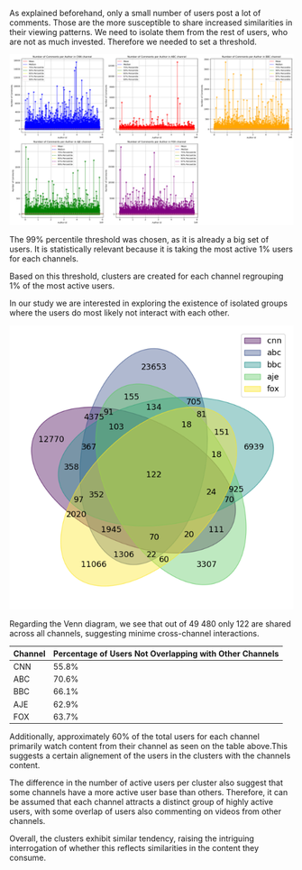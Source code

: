As explained beforehand, only a small number of users post a lot of comments. Those are the more susceptible to share increased similarities in their viewing patterns. We need to isolate them from the rest of users, who are not as much invested. 
Therefore we needed to set a threshold. 

![output](/assets/img/thresold_.png)

The 99% percentile threshold was chosen,  as it is already a big set of users. It is statistically relevant because it is taking the most active 1% users for each channels. 

Based on this threshold, clusters are created for each channel regrouping 1% of the most active users. 

In our study we are interested in exploring the existence of isolated groups where the users do most likely not interact with each other. 

![output](/assets/img/venn.png)

Regarding the Venn diagram, we see that out of 49 480 only 122 are shared across all channels, suggesting minime cross-channel interactions. 


| Channel | Percentage of Users Not Overlapping with Other Channels |
|---------|---------------------------------------------------------|
|   CNN   |                         55.8%                           |
|   ABC   |                         70.6%                           |
|   BBC   |                         66.1%                           |
|   AJE   |                         62.9%                           |
|   FOX   |                         63.7%                           |



Additionally, approximately 60% of the total users for each channel primarily watch content from their channel as seen on the table above.This suggests a certain alignement of the users in the clusters with the channels content. 

The difference in the number of active users per cluster also suggest that some channels have a more active user base than others. Therefore, it can be assumed that each channel attracts a distinct group of highly active users, with some overlap of users also commenting on videos from other channels.

Overall, the clusters  exhibit similar tendency, raising the intriguing interrogation of whether this reflects similarities in the content they consume.

